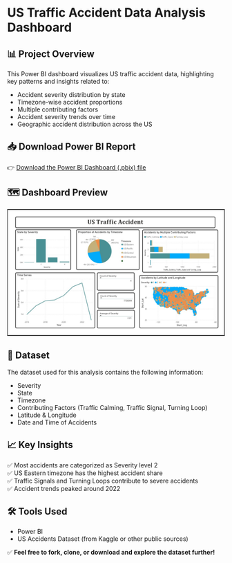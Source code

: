 # US Traffic Accident Data Analysis Dashboard

## 📊 Project Overview
This Power BI dashboard visualizes US traffic accident data, highlighting key patterns and insights related to:
- Accident severity distribution by state
- Timezone-wise accident proportions
- Multiple contributing factors
- Accident severity trends over time
- Geographic accident distribution across the US
  
## 📥 Download Power BI Report
👉 [Download the Power BI Dashboard (.pbix) file](https://drive.google.com/file/d/1ioCC_PR31LO-9-AEGTgCezdJjupPZu3L/view?usp=sharing)

## 🗺️ Dashboard Preview
![US Traffic Accident Dashboard](https://github.com/Manitej-04/PRODIGY_DS_05/blob/main/Task-5%20Preview.jpg)
## 📂 Dataset
The dataset used for this analysis contains the following information:
- Severity
- State
- Timezone
- Contributing Factors (Traffic Calming, Traffic Signal, Turning Loop)
- Latitude & Longitude
- Date and Time of Accidents

## 📈 Key Insights
✅ Most accidents are categorized as Severity level 2  
✅ US Eastern timezone has the highest accident share  
✅ Traffic Signals and Turning Loops contribute to severe accidents  
✅ Accident trends peaked around 2022  

## 🛠 Tools Used
- Power BI
- US Accidents Dataset (from Kaggle or other public sources)

✅ **Feel free to fork, clone, or download and explore the dataset further!**
